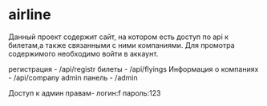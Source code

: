# airline
Данный проект содержит сайт, на котором есть доступ по api к билетам,а также связанными с ними компаниями. Для промотра содержимого необходимо войти в аккаунт.

регистрация - /api/registr
билеты - /api/flyings
Информация о компаниях - /api/company
admin панель - /admin


Доступ к админ правам- логин:f пароль:123
